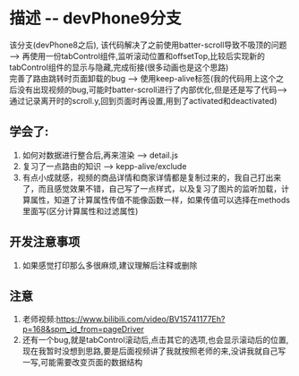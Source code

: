 # 描述 -- devPhone9分支
该分支(devPhone8之后), 该代码解决了之前使用batter-scroll导致不吸顶的问题 --> 再使用一份tabControl组件,监听滚动位置和offsetTop,比较后实现新的tabControl组件的显示与隐藏,完成衔接(很多动画也是这个思路)
<br/>
完善了路由跳转时页面卸载的bug --> 使用keep-alive标签(我的代码用上这个之后没有出现视频的bug,可能时batter-scroll进行了内部优化,但是还是写了代码-->通过记录离开时的scroll.y,回到页面时再设置,用到了activated和deactivated)

## 学会了:
1. 如何对数据进行整合后,再来渲染 --> detail.js
2. 复习了一点路由的知识 --> kepp-alive/exclude
3. 有点小成就感，视频的商品详情和商家详情都是复制过来的，我自己打出来了，而且感觉效果不错，自己写了一点样式，以及复习了图片的监听加载，计算属性，知道了计算属性传值不能像函数一样，如果传值可以选择在methods里面写(区分计算属性和过滤属性)

## 开发注意事项
1. 如果感觉打印那么多很麻烦,建议理解后注释或删除

## 注意
1. 老师视频:https://www.bilibili.com/video/BV15741177Eh?p=168&spm_id_from=pageDriver
2. 还有一个bug,就是tabControl滚动后,点击其它的选项,也会显示滚动后的位置,现在我暂时没想到思路,要是后面视频讲了我就按照老师的来,没讲我就自己写一写,可能需要改变页面的数据结构

